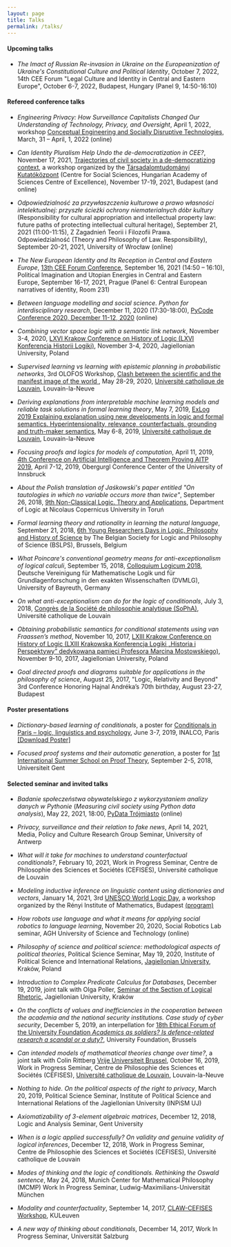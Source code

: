 ```yaml
---
layout: page
title: Talks
permalink: /talks/
---
```


#### Upcoming talks

- _The Imact of Russian Re-invasion in Ukraine on the Europeanization of Ukraine's Constitutional Culture and Political Identity_, October 7, 2022, 14th CEE Forum "Legal Culture and Identity in Central and Eastern Europe", October 6-7, 2022, Budapest, Hungary (Panel 9, 14:50-16:10)   

#### Refereed conference talks

- _Engineering Privacy: How Surveillance Capitalists Changed Our Understanding of Technology, Privacy, and Oversight_, April 1, 2022, workshop [Conceptual Engineering and Socially Disruptive Technologies](handouts/events/220401-workshop.pdf), March, 31 – April, 1, 2022 (online)  

- _Can Identity Pluralism Help Undo the de-democratization in CEE?_, November 17, 2021, [Trajectories of civil society in a de-democratizing context](https://www.facebook.com/events/4837275459657206), a workshop organized by the [Társadalomtudományi Kutatóközpont](https://tk.hu/en) (Centre for Social Sciences, Hungarian Academy of Sciences Centre of Excellence), November 17-19, 2021, Budapest (and online)  

- _Odpowiedzialność za przywłaszczenia kulturowe a prawo własności intelektualnej: przyszłe ścieżki ochrony niematerialnych dóbr kultury_ (Responsibility for cultural appropriation and intellectual property law: future paths of protecting intellectual cultural heritage), September 21, 2021 (11:00-11:15), Z Zagadnień Teorii i Filozofii Prawa. Odpowiedzialność (Theory and Philosophy of Law. Responsibility), September 20-21, 2021, University of Wrocław (online)

- _The New European Identity and Its Reception in Central and Eastern Europe_, [13th CEE Forum Conference](http://www.cee-forum.org/forum_2021_prague), September 16, 2021 (14:50 – 16:10), Political Imagination and Utopian Energies in Central and Eastern Europe, September 16-17, 2021, Prague (Panel 6: Central European narratives of identity, Room 231)

- _Between language modelling and social science. Python for interdisciplinary research_, December 11, 2020 (17:30-18:00), [PyCode Conference 2020, December 11-12, 2020](https://pycode-conference.org/) (online)  

- _Combining vector space logic with a semantic link network_, November 3-4, 2020, [LXVI Krakow Conference on History of Logic (LXVI Konferencja Historii Logiki)](https://filozofia.uj.edu.pl/khl), November 3-4, 2020, Jagiellonian University, Poland

- _Supervised learning vs learning with epistemic planning in probabilistic networks_, 3rd OLOFOS Workshop, [Clash between the scientific and the manifest image of the world ](https://clash.sciencesconf.org/), May 28-29, 2020, [Université catholique de Louvain](https://uclouvain.be/fr/index.html), Louvain-la-Neuve 

- _Deriving explanations from interpretable machine learning models and reliable task solutions in formal learning theory_, May 7, 2019, [ExLog 2019 Explaining explanation using new developments in logic and formal semantics. Hyperintensionality, relevance, counterfactuals, grounding and truth-maker semantics](https://sites.google.com/view/exlog2019), May 6-8, 2019, [Université catholique de Louvain](https://uclouvain.be/fr/index.html), Louvain-la-Neuve

- _Focusing proofs and logics for models of computation_, April 11, 2019, [4th Conference on Artificial Intelligence and Theorem Proving AITP 2019](http://aitp-conference.org/2019/), April 7-12, 2019, Obergurgl Conference Center of the University of Innsbruck

- _About the Polish translation of Jaśkowski's paper entitled "On tautologies in which no variable occurs more than twice"_, September 26, 2018, [9th Non-Classical Logic. Theory and Applications](http://ncl.umk.pl/LNK18/lnk18_en.html), Department of Logic at Nicolaus Copernicus University in Toruń

- _Formal learning theory and rationality in learning the natural language_, September 21, 2018, [6th Young Researchers Days in Logic, Philosophy and History of Science](http://www.bslps.be/YRD6.html) by The Belgian Society for Logic and Philosophy of Science (BSLPS), Brussels, Belgium

- _What Poincare's conventional geometry means for anti-exceptionalism of logical calculi_, September 15, 2018, [Colloquium Logicum 2018](https://www.cl2018.uni-bayreuth.de/en/), Deutsche Vereinigung für Mathematische Logik und für Grundlagenforschung in den exakten Wissenschaften (DVMLG), University of Bayreuth, Germany  

- _On what anti-exceptionalism can do for the logic of conditionals_, July 3, 2018, [Congrès de la Société de philosophie analytique (SoPhA)](https://sopha2018.sciencesconf.org/), Université catholique de Louvain  

- _Obtaining probabilistic semantics for conditional statements using van Fraassen’s method_, November 10, 2017, [LXIII Krakow Conference on History of Logic (LXIII Krakowska Konferencja Logiki „Historia i Perspektywy” dedykowana pamięci Profesora Marcina Mostowskiego)](https://filozofia.uj.edu.pl/khl), November 9-10, 2017, Jagiellonian University, Poland  

- _Goal directed proofs and diagrams suitable for applications in the philosophy of science_, August 25, 2017, "Logic, Relativity and Beyond" 3rd Conference Honoring Hajnal Andréka’s 70th birthday, August 23-27, Budapest  


#### Poster presentations

- _Dictionary-based learning of conditionals_, a poster for [Conditionals in Paris – logic, linguistics and psychology](https://conditionals19.sciencesconf.org/), June 3-7, 2019, INALCO, Paris [ [Download Poster] ](/papers/190602ASAMONEK.pdf)

- _Focused proof systems and their automatic generation_, a poster for [1st International Summer School on Proof Theory](http://www.proofsociety.org/2018/05/05/summer-school-on-proof-theory/), September 2-5, 2018, Universiteit Gent


#### Selected seminar and invited talks

- _Badanie społeczeństwa obywatelskiego z wykorzystaniem analizy danych w Pythonie_ (_Measuring civil society using Python data analysis_), May 22, 2021, 18:00, [PyData Trójmiasto](https://www.meetup.com/pl-PL/PyData-Trojmiasto/events/278024936/) (online)

- _Privacy, surveillance and their relation to fake news_, April 14, 2021, Media, Policy and Culture Research Group Seminar, University of Antwerp  

- _What will it take for machines to understand counterfactual conditionals?_, February 10, 2021, Work in Progress Seminar, Centre de Philosophie des Sciences et Sociétés (CEFISES), Université catholique de Louvain

- _Modeling inductive inference on linguistic content using dictionaries and vectors_, January 14, 2021, 3rd [UNESCO World Logic Day](http://www.wld.cipsh.international/index.html), a workshop organized by the Rényi Institute of Mathematics, Budapest  [(program)](https://conferences.renyi.hu/wld3)  

- _How robots use language and what it means for applying social robotics to language learning_, November 20, 2020, Social Robotics Lab seminar, AGH University of Science and Technology (online)

- _Philosophy of science and political science: methodological aspects of political theories_, Political Science Seminar, May 19, 2020, Institute of Political Science and International Relations, [Jagiellonian University](https://www.uj.edu.pl/), Kraków, Poland

- _Introduction to Complex Predicate Calculus for Databases_, December 19, 2019, joint talk with Olga Poller, [Seminar of the Section of Logical Rhetoric](https://filozofia.uj.edu.pl/pl_PL/pracownia-retoryki-logicznej/-/journal_content/56_INSTANCE_6gNtJ8CgcOC1/4371778/144142737), Jagiellonian University, Kraków

- _On the conflicts of values and inefficiencies in the cooperation between the academia and the national security institutions. Case study of cyber security_, December 5, 2019, an interpellation for [18th Ethical Forum of the University Foundation _Academics as soldiers? Is defence-related research a scandal or a duty?_](http://www.ethicalforum.be/downloads/2019), University Foundation, Brussels  

- _Can intended models of mathematical theories change over time?_, a joint talk with Colin Rittberg [Vrije Universiteit Brussel](https://cris.vub.be/en/persons/colin-jakob-rittberg(b0bc2ff1-4b71-47a2-941b-bd97d9cf4144).html), October 16, 2019, Work in Progress Seminar, Centre de Philosophie des Sciences et Sociétés (CEFISES), [Université catholique de Louvain](https://uclouvain.be/fr/index.html), Louvain-la-Neuve

- _Nothing to hide. On the political aspects of the right to privacy_, March 20, 2019, Political Science Seminar, Institute of Political Science and International Relations of the Jagiellonian University (INPiSM UJ)

- _Axiomatizability of 3-element algebraic matrices_, December 12, 2018, Logic and Analysis Seminar, Gent University

- _When is a logic applied successfully? On validity and genuine validity of logical inferences_, December 12, 2018, Work in Progress Seminar, Centre de Philosophie des Sciences et Sociétés (CEFISES), Université catholique de Louvain

- _Modes of thinking and the logic of conditionals. Rethinking the Oswald sentence_, May 24, 2018, Munich Center for Mathematical Philosophy (MCMP) Work In Progress Seminar, Ludwig-Maximilians-Universität München  

- _Modality and counterfactuality_, September 14, 2017, [CLAW-CEFISES Workshop](https://hiw.kuleuven.be/clps/events/agenda/claw-cefises-workshop), KULeuven

- _A new way of thinking about conditionals_, December 14, 2017, Work In Progress Seminar, Universität Salzburg


